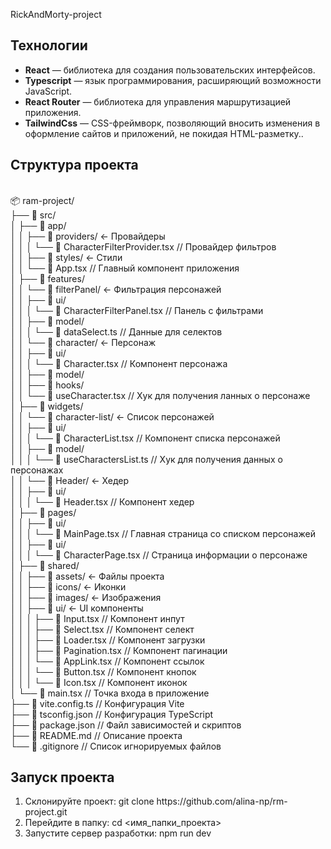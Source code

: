 <p>RickAndMorty-project</p>

<h2 tabindex="-1" class="heading-element" dir="auto">Технологии</h2>
<ul dir="auto">
<li><strong>React</strong> — библиотека для создания пользовательских интерфейсов.</li>
<li><strong>Typescript</strong> — язык программирования, расширяющий возможности JavaScript.</li>
<li><strong>React Router</strong> — библиотека для управления маршрутизацией приложения.</li>
<li><strong>TailwindCss</strong> — CSS-фреймворк, позволяющий вносить изменения в оформление сайтов и приложений, не покидая HTML-разметку..</li>
</ul>

<h2 tabindex="-1" class="heading-element" dir="auto">Структура проекта</h2>
<br>📦 ram-project/
<br>├── 📂 src/
<br>│   ├── 📂 app/                   
<br>│   │   ├── 📂 providers/    <- Провайдеры
<br>│   │   │   └── 📜 CharacterFilterProvider.tsx  // Провайдер фильтров
<br>│   │   ├── 📂 styles/       <- Стили
<br>│   │   └── 📜 App.tsx       // Главный компонент приложения
<br>│   ├── 📂 features/ 
<br>│   │   └── 📂 filterPanel/  <- Фильтрация персонажей
<br>│   │       ├── 📂 ui/
<br>│   │       │   └── 📜 CharacterFilterPanel.tsx  // Панель с фильтрами
<br>│   │       ├── 📂 model/
<br>│   │       │   └── 📜 dataSelect.ts             // Данные для селектов
<br>│   │   └── 📂 character/    <- Персонаж
<br>│   │       ├── 📂 ui/
<br>│   │       │   └── 📜 Character.tsx             // Компонент персонажа
<br>│   │       ├── 📂 model/
<br>│   │           ├── 📂 hooks/ 
<br>│   │               └── 📜 useCharacter.tsx      // Хук для получения ланных о персонаже
<br>│   ├── 📂 widgets/ 
<br>│   │   └── 📂 character-list/    <- Список персонажей
<br>│   │       ├── 📂 ui/
<br>│   │       │   └── 📜 CharacterList.tsx    // Компонент списка персонажей
<br>│   │       ├── 📂 model/
<br>│   │       │   └── 📜 useCharactersList.ts // Хук для получения данных о персонажах
<br>│   │   └── 📂 Header/            <- Хедер
<br>│   │       ├── 📂 ui/
<br>│   │       │   └── 📜 Header.tsx           // Компонент хедер
<br>│   ├── 📂 pages/    
<br>│   │       ├── 📂 ui/
<br>│   │       │   └── 📜 MainPage.tsx           // Главная страница со списком персонажей
<br>│   │       ├── 📂 ui/
<br>│   │       │   └── 📜 CharacterPage.tsx      // Страница информации о персонаже
<br>│   ├── 📂 shared/          
<br>│   │   ├── 📂 assets/              <- Файлы проекта
<br>│   │       ├── 📂 icons/               <- Иконки
<br>│   │       ├── 📂 images/              <- Изображения
<br>│   │   ├── 📂 ui/                  <- UI компоненты
<br>│   │   │   ├── 📜 Input.tsx            // Компонент инпут
<br>│   │   │   ├── 📜 Select.tsx           // Компонент селект
<br>│   │   │   ├── 📜 Loader.tsx           // Компонент загрузки
<br>│   │   │   ├── 📜 Pagination.tsx       // Компонент пагинации
<br>│   │   │   └── 📜 AppLink.tsx          // Компонент ссылок
<br>│   │   │   └── 📜 Button.tsx           // Компонент кнопок
<br>│   │   │   └── 📜 Icon.tsx             // Компонент иконок
<br>│   └── 📜 main.tsx                  // Точка входа в приложение
<br>├── 📜 vite.config.ts            // Конфигурация Vite
<br>├── 📜 tsconfig.json             // Конфигурация TypeScript
<br>├── 📜 package.json              // Файл зависимостей и скриптов
<br>├── 📜 README.md                 // Описание проекта
<br>└── 📜 .gitignore                // Список игнорируемых файлов

<h2 tabindex="-1" class="heading-element" dir="auto">Запуск проекта</h2>
<ol dir="auto">
<li>Склонируйте проект: git clone https://github.com/alina-np/rm-project.git </li>
<li>Перейдите в папку: cd <имя_папки_проекта> </li>
<li>Запустите сервер разработки: npm run dev </li>

</ol>
